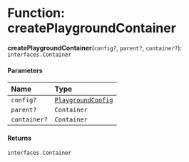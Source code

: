 # Function: createPlaygroundContainer

**createPlaygroundContainer**(`config?`, `parent?`, `container?`): `interfaces.Container`

#### Parameters

| Name | Type |
| :------ | :------ |
| `config?` | [`PlaygroundConfig`](/auto-docs/core/variables/PlaygroundConfig-1.md) |
| `parent?` | `Container` |
| `container?` | `Container` |

#### Returns

`interfaces.Container`
